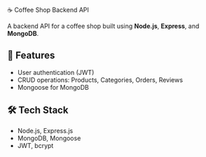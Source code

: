 ☕ Coffee Shop Backend API

A backend API for a coffee shop built using **Node.js**, **Express**, and **MongoDB**.

## 🔧 Features

- User authentication (JWT)
- CRUD operations: Products, Categories, Orders, Reviews
- Mongoose for MongoDB

## 🛠 Tech Stack

- Node.js, Express.js
- MongoDB, Mongoose
- JWT, bcrypt

